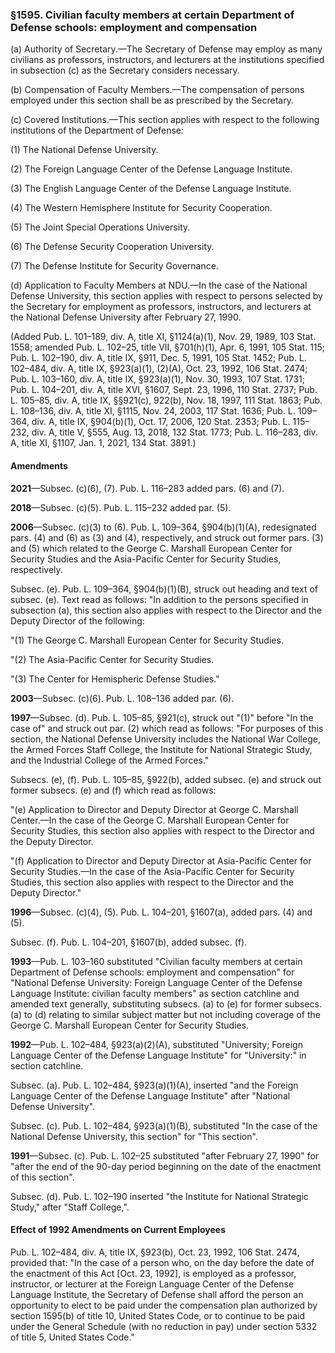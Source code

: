 ### §1595. Civilian faculty members at certain Department of Defense schools: employment and compensation ###

(a) Authority of Secretary.—The Secretary of Defense may employ as many civilians as professors, instructors, and lecturers at the institutions specified in subsection (c) as the Secretary considers necessary.

(b) Compensation of Faculty Members.—The compensation of persons employed under this section shall be as prescribed by the Secretary.

(c) Covered Institutions.—This section applies with respect to the following institutions of the Department of Defense:

(1) The National Defense University.

(2) The Foreign Language Center of the Defense Language Institute.

(3) The English Language Center of the Defense Language Institute.

(4) The Western Hemisphere Institute for Security Cooperation.

(5) The Joint Special Operations University.

(6) The Defense Security Cooperation University.

(7) The Defense Institute for Security Governance.

(d) Application to Faculty Members at NDU.—In the case of the National Defense University, this section applies with respect to persons selected by the Secretary for employment as professors, instructors, and lecturers at the National Defense University after February 27, 1990.

(Added Pub. L. 101–189, div. A, title XI, §1124(a)(1), Nov. 29, 1989, 103 Stat. 1558; amended Pub. L. 102–25, title VII, §701(h)(1), Apr. 6, 1991, 105 Stat. 115; Pub. L. 102–190, div. A, title IX, §911, Dec. 5, 1991, 105 Stat. 1452; Pub. L. 102–484, div. A, title IX, §923(a)(1), (2)(A), Oct. 23, 1992, 106 Stat. 2474; Pub. L. 103–160, div. A, title IX, §923(a)(1), Nov. 30, 1993, 107 Stat. 1731; Pub. L. 104–201, div. A, title XVI, §1607, Sept. 23, 1996, 110 Stat. 2737; Pub. L. 105–85, div. A, title IX, §§921(c), 922(b), Nov. 18, 1997, 111 Stat. 1863; Pub. L. 108–136, div. A, title XI, §1115, Nov. 24, 2003, 117 Stat. 1636; Pub. L. 109–364, div. A, title IX, §904(b)(1), Oct. 17, 2006, 120 Stat. 2353; Pub. L. 115–232, div. A, title V, §555, Aug. 13, 2018, 132 Stat. 1773; Pub. L. 116–283, div. A, title XI, §1107, Jan. 1, 2021, 134 Stat. 3891.)

#### Amendments ####

**2021**—Subsec. (c)(6), (7). Pub. L. 116–283 added pars. (6) and (7).

**2018**—Subsec. (c)(5). Pub. L. 115–232 added par. (5).

**2006**—Subsec. (c)(3) to (6). Pub. L. 109–364, §904(b)(1)(A), redesignated pars. (4) and (6) as (3) and (4), respectively, and struck out former pars. (3) and (5) which related to the George C. Marshall European Center for Security Studies and the Asia-Pacific Center for Security Studies, respectively.

Subsec. (e). Pub. L. 109–364, §904(b)(1)(B), struck out heading and text of subsec. (e). Text read as follows: "In addition to the persons specified in subsection (a), this section also applies with respect to the Director and the Deputy Director of the following:

"(1) The George C. Marshall European Center for Security Studies.

"(2) The Asia-Pacific Center for Security Studies.

"(3) The Center for Hemispheric Defense Studies."

**2003**—Subsec. (c)(6). Pub. L. 108–136 added par. (6).

**1997**—Subsec. (d). Pub. L. 105–85, §921(c), struck out "(1)" before "In the case of" and struck out par. (2) which read as follows: "For purposes of this section, the National Defense University includes the National War College, the Armed Forces Staff College, the Institute for National Strategic Study, and the Industrial College of the Armed Forces."

Subsecs. (e), (f). Pub. L. 105–85, §922(b), added subsec. (e) and struck out former subsecs. (e) and (f) which read as follows:

"(e) Application to Director and Deputy Director at George C. Marshall Center.—In the case of the George C. Marshall European Center for Security Studies, this section also applies with respect to the Director and the Deputy Director.

"(f) Application to Director and Deputy Director at Asia-Pacific Center for Security Studies.—In the case of the Asia-Pacific Center for Security Studies, this section also applies with respect to the Director and the Deputy Director."

**1996**—Subsec. (c)(4), (5). Pub. L. 104–201, §1607(a), added pars. (4) and (5).

Subsec. (f). Pub. L. 104–201, §1607(b), added subsec. (f).

**1993**—Pub. L. 103–160 substituted "Civilian faculty members at certain Department of Defense schools: employment and compensation" for "National Defense University: Foreign Language Center of the Defense Language Institute: civilian faculty members" as section catchline and amended text generally, substituting subsecs. (a) to (e) for former subsecs. (a) to (d) relating to similar subject matter but not including coverage of the George C. Marshall European Center for Security Studies.

**1992**—Pub. L. 102–484, §923(a)(2)(A), substituted "University; Foreign Language Center of the Defense Language Institute" for "University:" in section catchline.

Subsec. (a). Pub. L. 102–484, §923(a)(1)(A), inserted "and the Foreign Language Center of the Defense Language Institute" after "National Defense University".

Subsec. (c). Pub. L. 102–484, §923(a)(1)(B), substituted "In the case of the National Defense University, this section" for "This section".

**1991**—Subsec. (c). Pub. L. 102–25 substituted "after February 27, 1990" for "after the end of the 90-day period beginning on the date of the enactment of this section".

Subsec. (d). Pub. L. 102–190 inserted "the Institute for National Strategic Study," after "Staff College,".

#### Effect of 1992 Amendments on Current Employees ####

Pub. L. 102–484, div. A, title IX, §923(b), Oct. 23, 1992, 106 Stat. 2474, provided that: "In the case of a person who, on the day before the date of the enactment of this Act [Oct. 23, 1992], is employed as a professor, instructor, or lecturer at the Foreign Language Center of the Defense Language Institute, the Secretary of Defense shall afford the person an opportunity to elect to be paid under the compensation plan authorized by section 1595(b) of title 10, United States Code, or to continue to be paid under the General Schedule (with no reduction in pay) under section 5332 of title 5, United States Code."